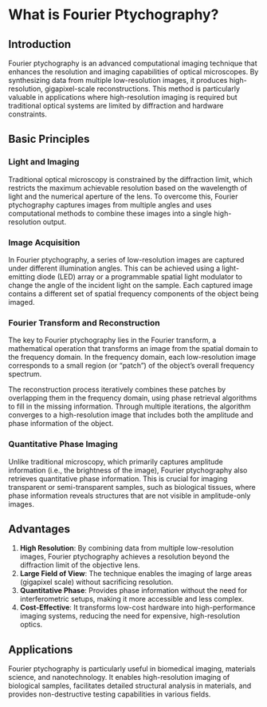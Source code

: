 # What is Fourier Ptychography?

## Introduction

Fourier ptychography is an advanced computational imaging technique that enhances the resolution and imaging capabilities of optical microscopes. By synthesizing data from multiple low-resolution images, it produces high-resolution, gigapixel-scale reconstructions. This method is particularly valuable in applications where high-resolution imaging is required but traditional optical systems are limited by diffraction and hardware constraints.

## Basic Principles

### Light and Imaging

Traditional optical microscopy is constrained by the diffraction limit, which restricts the maximum achievable resolution based on the wavelength of light and the numerical aperture of the lens. To overcome this, Fourier ptychography captures images from multiple angles and uses computational methods to combine these images into a single high-resolution output.

### Image Acquisition

In Fourier ptychography, a series of low-resolution images are captured under different illumination angles. This can be achieved using a light-emitting diode (LED) array or a programmable spatial light modulator to change the angle of the incident light on the sample. Each captured image contains a different set of spatial frequency components of the object being imaged.

### Fourier Transform and Reconstruction

The key to Fourier ptychography lies in the Fourier transform, a mathematical operation that transforms an image from the spatial domain to the frequency domain. In the frequency domain, each low-resolution image corresponds to a small region (or “patch”) of the object’s overall frequency spectrum.

The reconstruction process iteratively combines these patches by overlapping them in the frequency domain, using phase retrieval algorithms to fill in the missing information. Through multiple iterations, the algorithm converges to a high-resolution image that includes both the amplitude and phase information of the object.

### Quantitative Phase Imaging

Unlike traditional microscopy, which primarily captures amplitude information (i.e., the brightness of the image), Fourier ptychography also retrieves quantitative phase information. This is crucial for imaging transparent or semi-transparent samples, such as biological tissues, where phase information reveals structures that are not visible in amplitude-only images.

## Advantages

1. **High Resolution**: By combining data from multiple low-resolution images, Fourier ptychography achieves a resolution beyond the diffraction limit of the objective lens.
2. **Large Field of View**: The technique enables the imaging of large areas (gigapixel scale) without sacrificing resolution.
3. **Quantitative Phase**: Provides phase information without the need for interferometric setups, making it more accessible and less complex.
4. **Cost-Effective**: It transforms low-cost hardware into high-performance imaging systems, reducing the need for expensive, high-resolution optics.

## Applications

Fourier ptychography is particularly useful in biomedical imaging, materials science, and nanotechnology. It enables high-resolution imaging of biological samples, facilitates detailed structural analysis in materials, and provides non-destructive testing capabilities in various fields.
